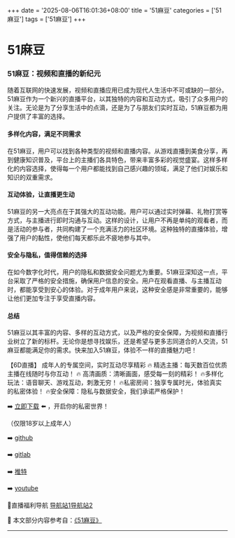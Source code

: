+++
date = '2025-08-06T16:01:36+08:00'
title = '51麻豆'
categories = ['51麻豆']
tags = ['51麻豆']
+++

# 51麻豆

### 51麻豆：视频和直播的新纪元

随着互联网的快速发展，视频和直播应用已成为现代人生活中不可或缺的一部分。51麻豆作为一个新兴的直播平台，以其独特的内容和互动方式，吸引了众多用户的关注。无论是为了分享生活中的点滴，还是为了与朋友们实时互动，51麻豆都为用户提供了丰富的选择。

#### 多样化内容，满足不同需求

在51麻豆，用户可以找到各种类型的视频和直播内容。从游戏直播到美食分享，再到健康知识普及，平台上的主播们各具特色，带来丰富多彩的视觉盛宴。这样多样化的内容选择，使得每一个用户都能找到自己感兴趣的领域，满足了他们对娱乐和知识的双重需求。

#### 互动体验，让直播更生动

51麻豆的另一大亮点在于其强大的互动功能。用户可以通过实时弹幕、礼物打赏等方式，与主播进行即时沟通与互动。这样的设计，让用户不再是单纯的观看者，而是活动的参与者，共同构建了一个充满活力的社区环境。这种独特的直播体验，增强了用户的黏性，使他们每天都乐此不疲地参与其中。

#### 安全与隐私，值得信赖的选择

在如今数字化时代，用户的隐私和数据安全问题尤为重要。51麻豆深知这一点，平台采取了严格的安全措施，确保用户信息的安全。用户在观看直播、与主播互动时，都能享受到安心的体验。对于成年用户来说，这种安全感是非常重要的，能够让他们更加专注于享受直播内容。

#### 总结

51麻豆以其丰富的内容、多样的互动方式，以及严格的安全保障，为视频和直播行业树立了新的标杆。无论你是想寻找娱乐，还是希望与更多志同道合的人交流，51麻豆都能满足你的需求。快来加入51麻豆，体验不一样的直播魅力吧！

【6D直播】
成年人的专属空间，实时互动尽享精彩
🔥 精选主播：每天数百位优质主播在线随时与你互动！
🔥 高清画质：清晰画面，感受每一刻的精彩！
🔥多样化玩法：语音聊天、游戏互动，刺激无穷！
🔥私密房间：独享专属时光，体验真实的私密体验！
🔥安全保障：隐私与数据安全，我们承诺严格保护！

➡️ [立即下载](https://down123.s3.ap-east-1.amazonaws.com/down/down.html?channelCode=blog) ⬅️ ，开启你的私密世界！

（仅限18岁以上成年人）

➡️ [github](https://aldult-live.github.io/)

➡️ [gitlab](https://seo-09598d.gitlab.io/)

➡️ [推特](https://x.com/wegame33)

➡️ [youtube](https://www.youtube.com/@6Dlive)

🔞直播福利导航 [导航站1](https://webstack-86085a.gitlab.io/)[导航站2](https://onlygit123-2.github.io/)


📘 本文部分内容参考自：[《51麻豆》](https://github.com/xiaohongmaozhibozuixin/live)

---
